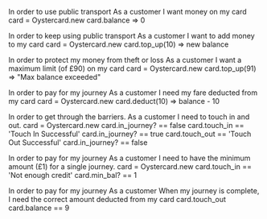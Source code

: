 
In order to use public transport
As a customer
I want money on my card
card = Oystercard.new
card.balance => 0

In order to keep using public transport
As a customer
I want to add money to my card
card = Oystercard.new
card.top_up(10) => new balance

In order to protect my money from theft or loss
As a customer
I want a maximum limit (of £90) on my card
card = Oystercard.new
card.top_up(91) => "Max balance exceeded"

In order to pay for my journey
As a customer
I need my fare deducted from my card
card = Oystercard.new
card.deduct(10) => balance - 10

In order to get through the barriers.
As a customer
I need to touch in and out.
card = Oystercard.new
card.in_journey? == false
card.touch_in == 'Touch In Successful'
card.in_journey? == true
card.touch_out == 'Touch Out Successful'
card.in_journey? == false

In order to pay for my journey
As a customer
I need to have the minimum amount (£1) for a single journey.
card = Oystercard.new
card.touch_in == 'Not enough credit'
card.min_bal? == 1

In order to pay for my journey
As a customer
When my journey is complete, I need the correct amount deducted from my card
card.touch_out
card.balance == 9



